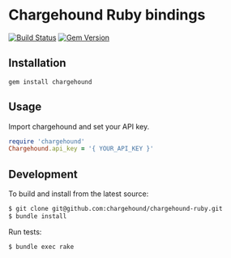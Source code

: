 # Chargehound Ruby bindings

[![Build Status](https://travis-ci.org/chargehound/chargehound-ruby.svg?branch=master)](https://travis-ci.org/chargehound/chargehound-ruby) [![Gem Version](https://badge.fury.io/rb/chargehound.svg)](https://badge.fury.io/rb/chargehound)

## Installation

`gem install chargehound`

## Usage

Import chargehound and set your API key.

```ruby
require 'chargehound'
Chargehound.api_key = '{ YOUR_API_KEY }'
```

<!-- ## Resources

[Disputes](https://www.chargehound.com/docs/?ruby#disputes) -->

## Development

To build and install from the latest source:

```bash
$ git clone git@github.com:chargehound/chargehound-ruby.git
$ bundle install
```

Run tests:

```bash
$ bundle exec rake
```

